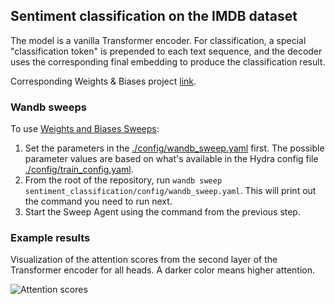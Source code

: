 ## Sentiment classification on the IMDB dataset

The model is a vanilla Transformer encoder. For classification, a special "classification token" is prepended to each text sequence,
and the decoder uses the corresponding final embedding to produce the classification result.

Corresponding Weights & Biases project [link](https://wandb.ai/balazs-opra/sentiment-classification-transformer).

### Wandb sweeps

To use [Weights and Biases Sweeps](https://docs.wandb.ai/guides/sweeps):

1. Set the parameters in the [./config/wandb_sweep.yaml](./config/wandb_sweep.yaml) first. The possible parameter values are based on
what's available in the Hydra config file [./config/train_config.yaml](./config/train_config.yaml).
1. From the root of the repository, run `wandb sweep sentiment_classification/config/wandb_sweep.yaml`. This will print out the command
you need to run next.
1. Start the Sweep Agent using the command from the previous step.

### Example results

Visualization of the attention scores from the second layer of the Transformer encoder for all heads. A darker color means higher attention.

![Attention scores](./imgs/attention_viz.png)
